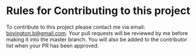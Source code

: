 # Rules for Contributing to this project
To contribute to this project please contact me via email: boyington.b@gmail.com. Your pull requests will be reviewed by me before making it into the master branch. You will also be added to the contributor list when your PR has been approved.